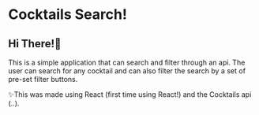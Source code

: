 # Cocktails Search!

<h2>Hi There!👋</h2>

<p>
  This is a simple application that can search and filter through an api.
  The user can search for any cocktail and can also filter the search by a set of pre-set filter buttons.
</p>
<p>
  ✨This was made using React (first time using React!) and the Cocktails api (..).
</p>
